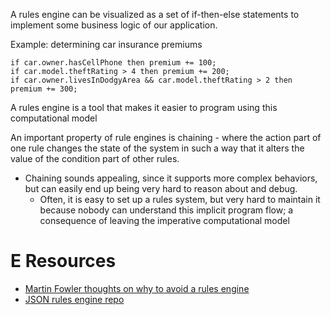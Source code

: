 
A rules engine can be visualized as a set of if-then-else statements to implement some business logic of our application.

Example: determining car insurance premiums
```
if car.owner.hasCellPhone then premium += 100;
if car.model.theftRating > 4 then premium += 200;
if car.owner.livesInDodgyArea && car.model.theftRating > 2 then premium += 300;
```

A rules engine is a tool that makes it easier to program using this computational model

An important property of rule engines is chaining - where the action part of one rule changes the state of the system in such a way that it alters the value of the condition part of other rules.
- Chaining sounds appealing, since it supports more complex behaviors, but can easily end up being very hard to reason about and debug.
	- Often, it is easy to set up a rules system, but very hard to maintain it because nobody can understand this implicit program flow; a consequence of leaving the imperative computational model

# E Resources
- [Martin Fowler thoughts on why to avoid a rules engine](https://martinfowler.com/bliki/RulesEngine.html)
- [JSON rules engine repo](https://github.com/cachecontrol/json-rules-engine)

